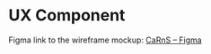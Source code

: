 # UX Component
Figma link to the wireframe mockup:
[CaRnS – Figma](https://www.figma.com/file/hSV3UtlMUCV6BjSr58gb7C/CaRnS?node-id=6%3A2)
